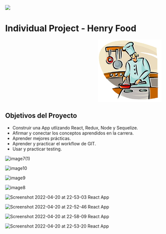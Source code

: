 <p align='left'>
    <img src='https://static.wixstatic.com/media/85087f_0d84cbeaeb824fca8f7ff18d7c9eaafd~mv2.png/v1/fill/w_160,h_30,al_c,q_85,usm_0.66_1.00_0.01/Logo_completo_Color_1PNG.webp' </img>
</p>

# Individual Project - Henry Food

<p align="right">
  <img height="200" src="./cooking.png" />
</p>

## Objetivos del Proyecto

- Construir una App utlizando React, Redux, Node y Sequelize.
- Afirmar y conectar los conceptos aprendidos en la carrera.
- Aprender mejores prácticas.
- Aprender y practicar el workflow de GIT.
- Usar y practicar testing.


![image7(1)](https://user-images.githubusercontent.com/70997096/175757179-43d56309-0b2f-4e19-8914-a35ffabe69c6.png)


![image10](https://user-images.githubusercontent.com/70997096/175757182-8716c3ab-0330-4011-a610-8ae5ff705cd9.png)


![image9](https://user-images.githubusercontent.com/70997096/175757185-7982bd22-9a46-48c0-bb0e-906904d24baa.png)


![image8](https://user-images.githubusercontent.com/70997096/175757190-8cca41a7-5ea9-4c46-89a5-75002bb89ef6.png)

![Screenshot 2022-04-20 at 22-53-03 React App](https://user-images.githubusercontent.com/70997096/175757197-e344d34b-cb2c-4e56-9c29-d69477419dbf.png) 

![Screenshot 2022-04-20 at 22-52-46 React App](https://user-images.githubusercontent.com/70997096/175757198-17b8e92b-c8a3-4e49-b24b-8426aaee89e8.png)

![Screenshot 2022-04-20 at 22-58-09 React App](https://user-images.githubusercontent.com/70997096/175757199-e5c4cf7c-f96b-43ff-8156-45b3a152d370.png)

![Screenshot 2022-04-20 at 22-53-20 React App](https://user-images.githubusercontent.com/70997096/175757200-ae52b175-7218-4269-8e38-c06f8ddf704a.png)
